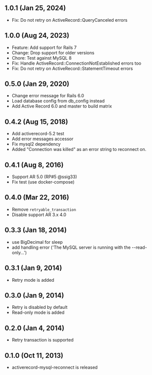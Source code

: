 ## 1.0.1 (Jan 25, 2024)

- Fix: Do not retry on ActiveRecord::QueryCanceled errors

## 1.0.0 (Aug 24, 2023)

- Feature: Add support for Rails 7
- Change: Drop support for older versions
- Chore: Test against MySQL 8
- Fix: Handle ActiveRecord::ConnectionNotEstablished errors too
- Fix: Do not retry on ActiveRecord::StatementTimeout errors

## 0.5.0 (Jan 29, 2020)

- Change error message for Rails 6.0
- Load database config from db_config instead
- Add Active Record 6.0 and master to build matrix

## 0.4.2 (Aug 15, 2018)

- Add activerecord-5.2 test
- Add error messages accessor
- Fix mysql2 dependency
- Added "Connection was killed" as an error string to reconnect on.

## 0.4.1 (Aug 8, 2016)

- Support AR 5.0 (RP#5 @ssig33)
- Fix test (use docker-compose)

## 0.4.0 (Mar 22, 2016)

- Remove `retryable_transaction`
- Disable support AR 3.x 4.0

## 0.3.3 (Jan 18, 2014)

- use BigDecimal for sleep
- add handling error ('The MySQL server is running with the --read-only...')

## 0.3.1 (Jan 9, 2014)

- Retry mode is added

## 0.3.0 (Jan 9, 2014)

- Retry is disabled by default
- Read-only mode is added

## 0.2.0 (Jan 4, 2014)

- Retry transaction is supported

## 0.1.0 (Oct 11, 2013)

- activerecord-mysql-reconnect is released
